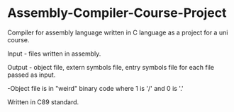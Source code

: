 # Assembly-Compiler-Course-Project

Compiler for assembly language written in C language as a project for a uni course.

Input - files written in assembly.

Output - object file, extern symbols file, entry symbols file for each file passed as input.

-Object file is in "weird" binary code where 1 is '/' and 0 is '.'

Written in C89 standard.
